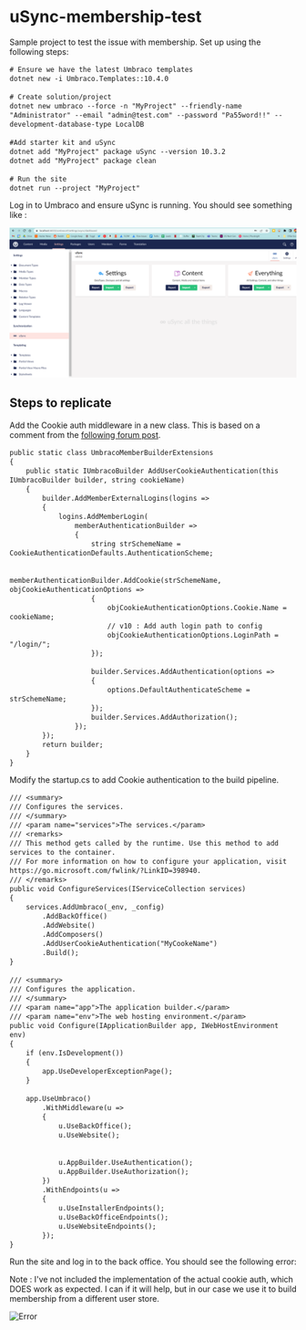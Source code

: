 # uSync-membership-test

Sample project to test the issue with membership. Set up using the following steps:

    # Ensure we have the latest Umbraco templates
    dotnet new -i Umbraco.Templates::10.4.0

    # Create solution/project
    dotnet new umbraco --force -n "MyProject" --friendly-name "Administrator" --email "admin@test.com" --password "Pa55word!!" --development-database-type LocalDB

    #Add starter kit and uSync
    dotnet add "MyProject" package uSync --version 10.3.2
    dotnet add "MyProject" package clean
        
    # Run the site
    dotnet run --project "MyProject"

Log in to Umbraco and ensure uSync is running. You should see something like :

![uSync](media/1.png)


    
## Steps to replicate

Add the Cookie auth middleware in a new class. This is based on a comment from the [following forum post](https://our.umbraco.com/forum/using-umbraco-and-getting-started/109692-cookieauthentication-not-working-in-website#comment-341398).

    public static class UmbracoMemberBuilderExtensions
    {
        public static IUmbracoBuilder AddUserCookieAuthentication(this IUmbracoBuilder builder, string cookieName)
        {
            builder.AddMemberExternalLogins(logins =>
            {
                logins.AddMemberLogin(
                    memberAuthenticationBuilder =>
                    {
                        string strSchemeName = CookieAuthenticationDefaults.AuthenticationScheme;

                        memberAuthenticationBuilder.AddCookie(strSchemeName, objCookieAuthenticationOptions =>
                        {
                            objCookieAuthenticationOptions.Cookie.Name = cookieName;
                            // v10 : Add auth login path to config
                            objCookieAuthenticationOptions.LoginPath = "/login/";
                        });

                        builder.Services.AddAuthentication(options =>
                        {
                            options.DefaultAuthenticateScheme = strSchemeName;
                        });
                        builder.Services.AddAuthorization();
                    });
            });
            return builder;
        }
    }

Modify the startup.cs to add Cookie authentication to the build pipeline.

    /// <summary>
    /// Configures the services.
    /// </summary>
    /// <param name="services">The services.</param>
    /// <remarks>
    /// This method gets called by the runtime. Use this method to add services to the container.
    /// For more information on how to configure your application, visit https://go.microsoft.com/fwlink/?LinkID=398940.
    /// </remarks>
    public void ConfigureServices(IServiceCollection services)
    {
        services.AddUmbraco(_env, _config)
            .AddBackOffice()
            .AddWebsite()
            .AddComposers()
            .AddUserCookieAuthentication("MyCookeName")
            .Build();
    }

    /// <summary>
    /// Configures the application.
    /// </summary>
    /// <param name="app">The application builder.</param>
    /// <param name="env">The web hosting environment.</param>
    public void Configure(IApplicationBuilder app, IWebHostEnvironment env)
    {
        if (env.IsDevelopment())
        {
            app.UseDeveloperExceptionPage();
        }

        app.UseUmbraco()
            .WithMiddleware(u =>
            {
                u.UseBackOffice();
                u.UseWebsite();

                
                u.AppBuilder.UseAuthentication();
                u.AppBuilder.UseAuthorization();
            })
            .WithEndpoints(u =>
            {
                u.UseInstallerEndpoints();
                u.UseBackOfficeEndpoints();
                u.UseWebsiteEndpoints();
            });
    }

Run the site and log in to the back office. You should see the following error:

Note : I've not included the implementation of the actual cookie auth, which DOES work as expected. I can if it will help, but in our case we use it to build membership from a different user store.

![Error](media/2.png)